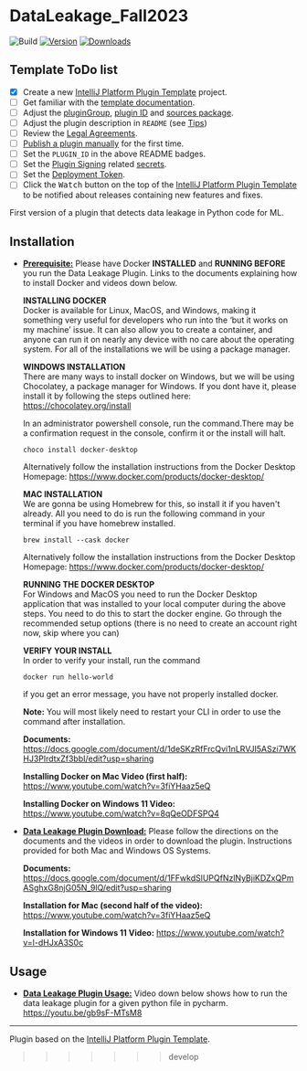# DataLeakage_Fall2023

![Build](https://github.com/cd721/data_leakage_plugin/workflows/Build/badge.svg)
[![Version](https://img.shields.io/jetbrains/plugin/v/PLUGIN_ID.svg)](https://plugins.jetbrains.com/plugin/PLUGIN_ID)
[![Downloads](https://img.shields.io/jetbrains/plugin/d/PLUGIN_ID.svg)](https://plugins.jetbrains.com/plugin/PLUGIN_ID)

## Template ToDo list
- [x] Create a new [IntelliJ Platform Plugin Template][template] project.
- [ ] Get familiar with the [template documentation][template].
- [ ] Adjust the [pluginGroup](./gradle.properties), [plugin ID](./src/main/resources/META-INF/plugin.xml) and [sources package](./src/main/kotlin).
- [ ] Adjust the plugin description in `README` (see [Tips][docs:plugin-description])
- [ ] Review the [Legal Agreements](https://plugins.jetbrains.com/docs/marketplace/legal-agreements.html?from=IJPluginTemplate).
- [ ] [Publish a plugin manually](https://plugins.jetbrains.com/docs/intellij/publishing-plugin.html?from=IJPluginTemplate) for the first time.
- [ ] Set the `PLUGIN_ID` in the above README badges.
- [ ] Set the [Plugin Signing](https://plugins.jetbrains.com/docs/intellij/plugin-signing.html?from=IJPluginTemplate) related [secrets](https://github.com/JetBrains/intellij-platform-plugin-template#environment-variables).
- [ ] Set the [Deployment Token](https://plugins.jetbrains.com/docs/marketplace/plugin-upload.html?from=IJPluginTemplate).
- [ ] Click the <kbd>Watch</kbd> button on the top of the [IntelliJ Platform Plugin Template][template] to be notified about releases containing new features and fixes.

<!-- Plugin description -->
First version of a plugin that detects data leakage in Python code for ML.
<!-- Plugin description end -->

[//]: # (This Fancy IntelliJ Platform Plugin is going to be your implementation of the brilliant ideas that you have.)

[//]: # ()
[//]: # (This specific section is a source for the [plugin.xml]&#40;/src/main/resources/META-INF/plugin.xml&#41; file which will be extracted by the [Gradle]&#40;/build.gradle.kts&#41; during the build process.)

[//]: # ()
[//]: # (To keep everything working, do not remove `<!-- ... -->` sections.)

## Installation

- **<ins>Prerequisite:</ins>**
  Please have Docker **INSTALLED** and **RUNNING BEFORE** you run the Data Leakage Plugin. Links to the documents explaining how to install Docker and videos down below. 

  **INSTALLING DOCKER**
  </br>
  Docker is available for Linux, MacOS, and Windows, making it something very useful for developers who run into the ‘but it works on my machine’ issue. It can also allow you to create a container, and anyone can run it on nearly any device with no care about the operating system. For all of the installations we will be using a package manager.

  **WINDOWS INSTALLATION**
  </br>
  There are many ways to install docker on Windows, but we will be using Chocolatey, a package manager for Windows. If you dont have it, please install it by following the steps outlined here: https://chocolatey.org/install
  
  In an administrator powershell console, run the command.There may be a confirmation request in the console, confirm it or the install will halt.

  ```
  choco install docker-desktop
  ```

  Alternatively follow the installation instructions from the Docker Desktop Homepage: https://www.docker.com/products/docker-desktop/

  **MAC INSTALLATION**
  </br>
  We are gonna be using Homebrew for this, so install it if you haven't already. All you need to do is run the following command in your terminal if you have homebrew installed.

  ```
  brew install --cask docker
  ```

  Alternatively follow the installation instructions from the Docker Desktop Homepage: https://www.docker.com/products/docker-desktop/

  **RUNNING THE DOCKER DESKTOP**
  </br>
  For Windows and MacOS you need to run the Docker Desktop application that was installed to your local computer during the above steps. You need to do this to start the docker engine. Go through the recommended setup options (there is no need to create an account right now, skip where you can)

  **VERIFY YOUR INSTALL**
  </br>
  In order to verify your install, run the command 
  ```
  docker run hello-world 
  ```
  if you get an error message, you have not properly installed docker.
  
  **Note:** You will most likely need to restart your CLI in order to use the command after installation. 


  **Documents:**
  https://docs.google.com/document/d/1deSKzRfFrcQvi1nLRVJI5ASzi7WKHJ3PlrdtxZf3bbI/edit?usp=sharing

  **Installing Docker on Mac Video (first half):**
  https://www.youtube.com/watch?v=3fiYHaaz5eQ

  **Installing Docker on Windows 11 Video:**
  https://www.youtube.com/watch?v=8qQeODFSPQ4
  
- **<ins>Data Leakage Plugin Download:</ins>**
  Please follow the directions on the documents and the videos in order to download the plugin. Instructions provided for both Mac and Windows OS Systems. 

  **Documents:**
  https://docs.google.com/document/d/1FFwkdSlUPQfNzlNyBjiKDZxQPmASghxG8njG05N_9lQ/edit?usp=sharing

  **Installation for Mac (second half of the video):**
  https://www.youtube.com/watch?v=3fiYHaaz5eQ

  **Installation for Windows 11 Video:**
  https://www.youtube.com/watch?v=l-dHJxA3S0c

## Usage

- **<ins>Data Leakage Plugin Usage:</ins>**
  Video down below shows how to run the data leakage plugin for a given python file in pycharm. 
  https://youtu.be/gb9sF-MTsM8


---
Plugin based on the [IntelliJ Platform Plugin Template][template].

[template]: https://github.com/JetBrains/intellij-platform-plugin-template
[docs:plugin-description]: https://plugins.jetbrains.com/docs/intellij/plugin-user-experience.html#plugin-description-and-presentation
>>>>>>> develop
